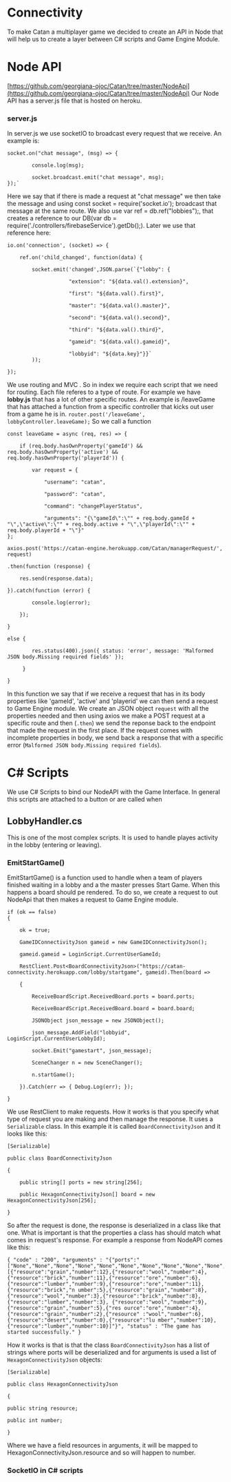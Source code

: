 # Connectivity

To make Catan a multiplayer game we decided to create an API in Node that will help us to create a layer between C# scripts and Game Engine Module. 


# Node API

[https://github.com/georgiana-ojoc/Catan/tree/master/NodeApi](https://github.com/georgiana-ojoc/Catan/tree/master/NodeApi)
Our Node API has a server.js file that is hosted on heroku. 
### server.js
In server.js we use socketIO to broadcast every request that we receive. 
An example is:
```
socket.on("chat message", (msg) => {

		console.log(msg);

		socket.broadcast.emit("chat message", msg);
});`
```
Here we say that if there is made a request at "chat message" we then take the message and using   const  socket  =  require('socket.io');  broadcast that message at the same route.
We also use var  ref  =  db.ref("lobbies");, that creates a reference to our DB(var  db  =  require('./controllers/firebaseService').getDb();).
Later we use that reference here:
```
io.on('connection', (socket) => {

	ref.on('child_changed', function(data) {

		socket.emit('changed',JSON.parse(`{"lobby": {

					"extension": "${data.val().extension}",

					"first": "${data.val().first}",

					"master": "${data.val().master}",

					"second": "${data.val().second}",

					"third": "${data.val().third}",

					"gameid": "${data.val().gameid}",

					"lobbyid": "${data.key}"}}`
		));

});
```
We use routing and MVC . So in index we require each script that we need for routing.
Each file referes to a type of route. For example we have **lobby.js** that has a lot of other specific routes. An example is  /leaveGame that has attached a function from a specific controller that kicks out user from a game he is in.
```router.post('/leaveGame',  lobbyController.leaveGame);```
So we call a function 
```
const leaveGame = async (req, res) => {

	if (req.body.hasOwnProperty('gameId') && req.body.hasOwnProperty('active') && req.body.hasOwnProperty('playerId')) {

		var request = {

			"username": "catan",

			"password": "catan",

			"command": "changePlayerStatus",

			"arguments": "{\"gameId\":\"" + req.body.gameId + "\",\"active\":\"" + req.body.active + "\",\"playerId\":\"" + req.body.playerId + "\"}"
};

axios.post('https://catan-engine.herokuapp.com/Catan/managerRequest/', request)

.then(function (response) {

	res.send(response.data);

}).catch(function (error) {

		console.log(error);

	});

}

else {

		res.status(400).json({ status: 'error', message: 'Malformed JSON body.Missing required fields' });

	 }

}
```
In this function  we say that if we receive a request that has in its body properties like 'gameId', 'active' and 'playerid' we can then send a request to Game Engine module. We create an JSON object ```request``` with all the properties needed and then using axios we make a POST request at a specific route and then (```.then```) we send the reponse back to the endpoint that made the request in the first place.
If the request comes  with incomplete properties in body, we send back a response that with a specific error (```Malformed JSON body.Missing required fields```).
# C# Scripts
We use C# Scripts to bind our NodeAPI with the Game Interface.
In general this scripts are attached to a button or are called when 
## LobbyHandler.cs
This is one of the most complex scripts. It is used to handle playes activity in the lobby (entering or leaving).
### EmitStartGame()
EmitStartGame() is a function used to handle when a team of players finished waiting in a lobby and a the master presses Start Game. When this happens a board should pe rendered. To do so, we create a request to out NodeApi that then makes a request to Game Engine module.
```
if (ok == false)
{

	ok = true;

	GameIDConnectivityJson gameid = new GameIDConnectivityJson();

	gameid.gameid = LoginScript.CurrentUserGameId;

	RestClient.Post<BoardConnectivityJson>("https://catan-connectivity.herokuapp.com/lobby/startgame", gameid).Then(board =>

	{

		ReceiveBoardScript.ReceivedBoard.ports = board.ports;

		ReceiveBoardScript.ReceivedBoard.board = board.board;

		JSONObject json_message = new JSONObject();

		json_message.AddField("lobbyid", LoginScript.CurrentUserLobbyId);

		socket.Emit("gamestart", json_message);

		SceneChanger n = new SceneChanger();

		n.startGame();

	}).Catch(err => { Debug.Log(err); });

}
```
We use RestClient to make requests. How it works is that you specify what type of request you are making and then manage the response. It uses  a ```Serializable``` class. In this example it is called ```BoardConnectivityJson``` and it looks like this:
```
[Serializable]

public class BoardConnectivityJson

{

	public string[] ports = new string[256];

	public HexagonConnectivityJson[] board = new HexagonConnectivityJson[256];

}
```
So after the request is done, the response is deserialized in a class like that one.
What is important is that the properties a class has should match what comes in request's response. For example a response from NodeAPI comes like this:
```
{ "code" : "200", "arguments" : "{"ports":"["None","None","None","None","None","None","None","None","None","None","None","None","None","None","None","None","None","None","None","None","None","None","None","None","None","None","Brick","Brick","None","Ore","Ore","None","None","Wool","Wool","None","Lumber","Lumber","None","None","ThreeForOne","ThreeForOne","None","ThreeForOne","ThreeForOne","None","Grain","Grain","None,"ThreeForOne","ThreeForOne","None","ThreeForOne","ThreeForOne","None","None","None","None","None","None","None","None","None","None","None","None","None","None","None","None","None","None"]","board":"[{"resource":"grain","number":12},{"resource":"wool","number":4},{"resource":"brick","number":11},{"resource":"ore","number":6},{"resource":"lumber","number":9},{"resource":"ore","number":11},{"resource":"brick","n umber":5},{"resource":"grain","number":8},{"resource":"wool","number":3},{"resource":"brick","number":8},{"resource":"lumber","number":3}, {"resource":"wool","number":9},{"resource":"grain","number":5},{"res ource":"ore","number":4},{"resource":"grain","number":2},{"resource" :"wool","number":6},{"resource":"desert","number":0},{"resource":"lu mber","number":10},{"resource":"lumber","number":10}]"}", "status" : "The game has started successfully." }
```
How it works is that is that the class ```BoardConnectivityJson``` has a list of strings where ports will be deserialized and for arguments is used a list of ```HexagonConnectivityJson``` objects:
```
[Serializable]

public class HexagonConnectivityJson

{

public string resource;

public int number;

}
```
Where we have a field resources in arguments, it will be mapped to HexagonConnectivityJson.resource and so will happen to number.
### SocketIO in C# scripts
